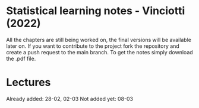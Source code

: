 # Statistical learning notes - Vinciotti (2022)
All the chapters are still being worked on, the final versions will be available later on.
If you want to contribute to the project fork the repository and create a push request to the main branch.
To get the notes simply download the .pdf file.

# Lectures
Already added: 28-02, 02-03
Not added yet: 08-03
